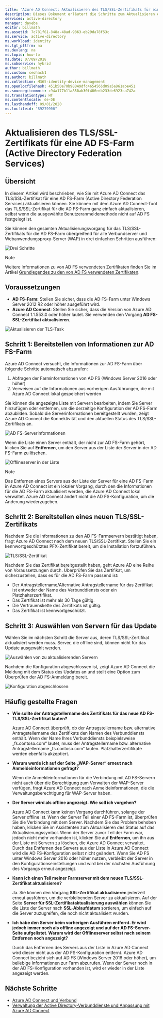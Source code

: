 ```yaml
---
title: 'Azure AD Connect: Aktualisieren des TLS/SSL-Zertifikats für eine AD FS-Farm | Microsoft-Dokumentation'
description: Dieses Dokument erläutert die Schritte zum Aktualisieren des TLS/SSL-Zertifikats einer AD FS-Farm mithilfe von Azure AD Connect.
services: active-directory
manager: daveba
editor: billmath
ms.assetid: 7c781f61-848a-48ad-9863-eb29da78f53c
ms.service: active-directory
ms.workload: identity
ms.tgt_pltfrm: na
ms.devlang: na
ms.topic: how-to
ms.date: 07/09/2018
ms.subservice: hybrid
author: billmath
ms.custom: seohack1
ms.author: billmath
ms.collection: M365-identity-device-management
ms.openlocfilehash: 451b50e70b98849dfc4654566d09a5a961abe451
ms.sourcegitcommit: c94a177b11a850ab30f406edb233de6923ca742a
ms.translationtype: HT
ms.contentlocale: de-DE
ms.lasthandoff: 09/01/2020
ms.locfileid: "89279906"
---
```

# <a name="update-the-tlsssl-certificate-for-an-active-directory-federation-services-ad-fs-farm"></a>Aktualisieren des TLS/SSL-Zertifikats für eine AD FS-Farm (Active Directory Federation Services)

## <a name="overview"></a>Übersicht
In diesem Artikel wird beschrieben, wie Sie mit Azure AD Connect das TLS/SSL-Zertifikat für eine AD FS-Farm (Active Directory Federation Services) aktualisieren können. Sie können mit dem Azure AD Connect-Tool das TLS/SSL-Zertifikat für die AD FS-Farm ganz einfach aktualisieren, selbst wenn die ausgewählte Benutzeranmeldemethode nicht auf AD FS festgelegt ist.

Sie können den gesamten Aktualisierungsvorgang für das TLS/SSL-Zertifikats für die AD FS-Farm übergreifend für alle Verbundserver und Webanwendungsproxy-Server (WAP) in drei einfachen Schritten ausführen:

![Drei Schritte](./media/how-to-connect-fed-ssl-update/threesteps.png)


>[!NOTE]
>Weitere Informationen zu von AD FS verwendeten Zertifikaten finden Sie im Artikel [Grundlegendes zu den von AD FS verwendeten Zertifikaten](/previous-versions/windows/it-pro/windows-server-2008-R2-and-2008/cc730660(v=ws.11)).

## <a name="prerequisites"></a>Voraussetzungen

* **AD FS-Farm**: Stellen Sie sicher, dass die AD FS-Farm unter Windows Server 2012 R2 oder höher ausgeführt wird.
* **Azure AD Connect**: Stellen Sie sicher, dass die Version von Azure AD Connect 1.1.553.0 oder höher lautet. Sie verwenden den Vorgang **AD FS-SSL-Zertifikat aktualisieren**.

![Aktualisieren der TLS-Task](./media/how-to-connect-fed-ssl-update/updatessltask.png)

## <a name="step-1-provide-ad-fs-farm-information"></a>Schritt 1: Bereitstellen von Informationen zur AD FS-Farm

Azure AD Connect versucht, die Informationen zur AD FS-Farm über folgende Schritte automatisch abzurufen:
1. Abfragen der Farminformationen von AD FS (Windows Server 2016 oder höher)
2. Verweisen auf die Informationen aus vorherigen Ausführungen, die mit Azure AD Connect lokal gespeichert werden

Sie können die angezeigte Liste mit Servern bearbeiten, indem Sie Server hinzufügen oder entfernen, um die derzeitige Konfiguration der AD FS-Farm abzubilden. Sobald die Serverinformationen bereitgestellt wurden, zeigt Azure AD Connect die Konnektivität und den aktuellen Status des TLS/SSL-Zertifikats an.

![AD FS-Serverinformationen](./media/how-to-connect-fed-ssl-update/adfsserverinfo.png)

Wenn die Liste einen Server enthält, der nicht zur AD FS-Farm gehört, klicken Sie auf **Entfernen**, um den Server aus der Liste der Server in der AD FS-Farm zu löschen.

![Offlineserver in der Liste](./media/how-to-connect-fed-ssl-update/offlineserverlist.png)

>[!NOTE]
> Das Entfernen eines Servers aus der Liste der Server für eine AD FS-Farm in Azure AD Connect ist ein lokaler Vorgang, durch den die Informationen für die AD FS-Farm aktualisiert werden, die Azure AD Connect lokal verwaltet. Azure AD Connect ändert nicht die AD FS-Konfiguration, um die Änderung wiederzugeben.    

## <a name="step-2-provide-a-new-tlsssl-certificate"></a>Schritt 2: Bereitstellen eines neuen TLS/SSL-Zertifikats

Nachdem Sie die Informationen zu den AD FS-Farmservern bestätigt haben, fragt Azure AD Connect nach dem neuen TLS/SSL-Zertifikat. Stellen Sie ein kennwortgeschütztes PFX-Zertifikat bereit, um die Installation fortzuführen.

![TLS/SSL-Zertifikat](./media/how-to-connect-fed-ssl-update/certificate.png)

Nachdem Sie das Zertifikat bereitgestellt haben, geht Azure AD eine Reihe von Voraussetzungen durch. Überprüfen Sie das Zertifikat, um sicherzustellen, dass es für die AD FS-Farm passend ist:

-   Der Antragstellername/Alternative Antragstellername für das Zertifikat ist entweder der Name des Verbunddiensts oder ein Platzhalterzertifikat.
-   Das Zertifikat ist mehr als 30 Tage gültig.
-   Die Vertrauenskette des Zertifikats ist gültig.
-   Das Zertifikat ist kennwortgeschützt.

## <a name="step-3-select-servers-for-the-update"></a>Schritt 3: Auswählen von Servern für das Update

Wählen Sie im nächsten Schritt die Server aus, deren TLS/SSL-Zertifikat aktualisiert werden muss. Server, die offline sind, können nicht für das Update ausgewählt werden.

![Auswählen von zu aktualisierenden Servern](./media/how-to-connect-fed-ssl-update/selectservers.png)

Nachdem die Konfiguration abgeschlossen ist, zeigt Azure AD Connect die Meldung mit dem Status des Updates an und stellt eine Option zum Überprüfen der AD FS-Anmeldung bereit.

![Konfiguration abgeschlossen](./media/how-to-connect-fed-ssl-update/configurecomplete.png)   

## <a name="faqs"></a>Häufig gestellte Fragen

* **Wie sollte der Antragstellername des Zertifikats für das neue AD FS-TLS/SSL-Zertifikat lauten?**

    Azure AD Connect überprüft, ob der Antragstellername bzw. alternative Antragstellername des Zertifikats den Namen des Verbunddiensts enthält. Wenn der Name Ihres Verbunddiensts beispielsweise „fs.contoso.com“ lautet, muss der Antragstellername bzw. alternative Antragstellername „fs.contoso.com“ lauten.  Platzhalterzertifikate werden ebenfalls akzeptiert.

* **Warum werde ich auf der Seite „WAP-Server“ erneut nach Anmeldeinformationen gefragt?**

    Wenn die Anmeldeinformationen für die Verbindung mit AD FS-Servern nicht auch über die Berechtigung zum Verwalten der WAP-Server verfügen, fragt Azure AD Connect nach Anmeldeinformationen, die die Verwaltungsberechtigung für WAP-Server haben.

* **Der Server wird als offline angezeigt. Wie soll ich vorgehen?**

    Azure AD Connect kann keinen Vorgang durchführen, solange der Server offline ist. Wenn der Server Teil einer AD FS-Farm ist, überprüfen Sie die Verbindung mit dem Server. Nachdem Sie das Problem behoben haben, klicken Sie im Assistenten zum Aktualisieren des Status auf das Aktualisierungssymbol. Wenn der Server zuvor Teil der Farm war, jedoch nicht mehr vorhanden ist, klicken Sie auf **Entfernen**, um ihn aus der Liste mit Servern zu löschen, die Azure AD Connect verwaltet. Durch das Entfernen des Servers aus der Liste in Azure AD Connect wird die AD FS-Konfiguration selbst nicht geändert. Wenn Sie AD FS unter Windows Server 2016 oder höher nutzen, verbleibt der Server in den Konfigurationseinstellungen und wird bei der nächsten Ausführung des Vorgangs erneut angezeigt.

* **Kann ich einen Teil meiner Farmserver mit dem neuen TLS/SSL-Zertifikat aktualisieren?**

    Ja. Sie können den Vorgang **SSL-Zertifikat aktualisieren** jederzeit erneut ausführen, um die verbleibenden Server zu aktualisieren. Auf der Seite **Server für SSL-Zertifikataktualisierung auswählen** können Sie die Liste der Server nach **SSL-Ablaufdatum** sortieren, um einfach auf die Server zuzugreifen, die noch nicht aktualisiert wurden.

* **Ich habe den Server beim vorherigen Ausführen entfernt. Er wird jedoch immer noch als offline angezeigt und auf der AD FS-Server-Seite aufgelistet. Warum wird der Offlineserver selbst nach seinem Entfernen noch angezeigt?**

    Durch das Entfernen des Servers aus der Liste in Azure AD Connect wird dieser nicht aus der AD FS-Konfiguration entfernt. Azure AD Connect bezieht sich auf AD FS (Windows Server 2016 oder höher), um beliebige Informationen zur Farm abzurufen. Wenn der Server noch in der AD FS-Konfiguration vorhanden ist, wird er wieder in der Liste angezeigt werden.  

## <a name="next-steps"></a>Nächste Schritte

- [Azure AD Connect und Verbund](how-to-connect-fed-whatis.md)
- [Verwaltung der Active Directory-Verbunddienste und Anpassung mit Azure AD Connect](how-to-connect-fed-management.md)